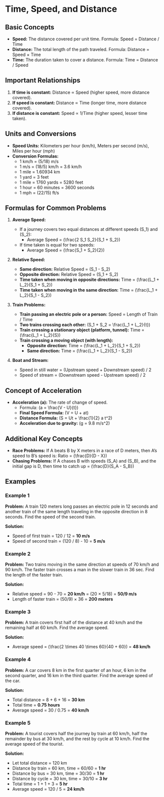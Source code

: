 # Time, Speed, and Distance

## Basic Concepts

- **Speed:** The distance covered per unit time. Formula: Speed = Distance / Time
- **Distance:** The total length of the path traveled. Formula: Distance = Speed × Time
- **Time:** The duration taken to cover a distance. Formula: Time = Distance / Speed

## Important Relationships

1. **If time is constant:** Distance ∝ Speed (higher speed, more distance covered).
2. **If speed is constant:** Distance ∝ Time (longer time, more distance covered).
3. **If distance is constant:** Speed ∝ 1/Time (higher speed, lesser time taken).

## Units and Conversions

- **Speed Units:** Kilometers per hour (km/h), Meters per second (m/s), Miles per hour (mph)
- **Conversion Formulas:**
  - 1 km/h = (5/18) m/s
  - 1 m/s = (18/5) km/h = 3.6 km/h
  - 1 mile = 1.60934 km
  - 1 yard = 3 feet
  - 1 mile = 1760 yards = 5280 feet
  - 1 hour = 60 minutes = 3600 seconds
  - 1 mph = (22/15) ft/s

## Formulas for Common Problems

1. **Average Speed:**

   - If a journey covers two equal distances at different speeds \(S_1\) and \(S_2\):
     - Average Speed = \(\frac{2 S_1 S_2}{S_1 + S_2}\)
   - If time taken is equal for two speeds:
     - Average Speed = \(\frac{S_1 + S_2}{2}\)

2. **Relative Speed:**

   - **Same direction:** Relative Speed = \(S_1 - S_2\)
   - **Opposite direction:** Relative Speed = \(S_1 + S_2\)
   - **Time taken when moving in opposite directions:** Time = \(\frac{L_1 + L_2}{S_1 + S_2}\)
   - **Time taken when moving in the same direction:** Time = \(\frac{L_1 + L_2}{S_1 - S_2}\)

3. **Train Problems:**

   - **Train passing an electric pole or a person:** Speed = Length of Train / Time
   - **Two trains crossing each other:** \(S_1 + S_2 = \frac{L_1 + L_2}{t}\)
   - **Train crossing a stationary object (platform, tunnel):** Time = \(\frac{L_1 + L_2}{S}\)
   - **Train crossing a moving object (with length):**
     - **Opposite direction:** Time = \(\frac{L_1 + L_2}{S_1 + S_2}\)
     - **Same direction:** Time = \(\frac{L_1 + L_2}{S_1 - S_2}\)

4. **Boat and Stream:**

   - Speed in still water = (Upstream speed + Downstream speed) / 2
   - Speed of stream = (Downstream speed - Upstream speed) / 2

## Concept of Acceleration

- **Acceleration (a):** The rate of change of speed.
  - Formula: \(a = \frac{V - U}{t}\)
  - **Final Speed Formula:** \(V = U + at\)
  - **Distance Formula:** \(S = Ut + \frac{1}{2} a t^2\)
  - **Acceleration due to gravity:** \(g = 9.8 m/s^2\)

## Additional Key Concepts

- **Race Problems:** If A beats B by X meters in a race of D meters, then A’s speed to B’s speed is: Ratio = \(\frac{D}{D - X}\)
- **Chasing Problems:** If A chases B with speeds \(S_A\) and \(S_B\), and the initial gap is D, then time to catch up = \(\frac{D}{S_A - S_B}\)

## Examples

### Example 1

**Problem:** A train 120 meters long passes an electric pole in 12 seconds and another train of the same length traveling in the opposite direction in 8 seconds. Find the speed of the second train.

**Solution:**

- Speed of first train = 120 / 12 = **10 m/s**
- Speed of second train = (120 / 8) - 10 = **5 m/s**

### Example 2

**Problem:** Two trains moving in the same direction at speeds of 70 km/h and 90 km/h. The faster train crosses a man in the slower train in 36 sec. Find the length of the faster train.

**Solution:**

- Relative speed = 90 - 70 = **20 km/h** = (20 × 5/18) = **50/9 m/s**
- Length of faster train = (50/9) × 36 = **200 meters**

### Example 3

**Problem:** A train covers first half of the distance at 40 km/h and the remaining half at 60 km/h. Find the average speed.

**Solution:**

- Average speed = \(\frac{2 \times 40 \times 60}{40 + 60}\) = **48 km/h**

### Example 4

**Problem:** A car covers 8 km in the first quarter of an hour, 6 km in the second quarter, and 16 km in the third quarter. Find the average speed of the car.

**Solution:**

- Total distance = 8 + 6 + 16 = **30 km**
- Total time = **0.75 hours**
- Average speed = 30 / 0.75 = **40 km/h**

### Example 5

**Problem:** A tourist covers half the journey by train at 60 km/h, half the remainder by bus at 30 km/h, and the rest by cycle at 10 km/h. Find the average speed of the tourist.

**Solution:**

- Let total distance = 120 km
- Distance by train = 60 km, time = 60/60 = **1 hr**
- Distance by bus = 30 km, time = 30/30 = **1 hr**
- Distance by cycle = 30 km, time = 30/10 = **3 hr**
- Total time = 1 + 1 + 3 = **5 hr**
- Average speed = 120 / 5 = **24 km/h**




